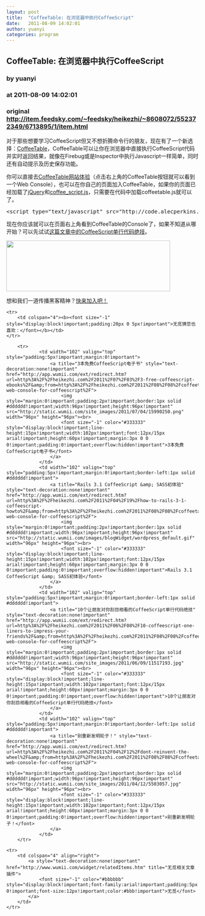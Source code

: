 ```yaml
---
layout: post
title:  "CoffeeTable: 在浏览器中执行CoffeeScript"
date:   2011-08-09 14:02:01
author: yuanyi
categories: program
---
```


## CoffeeTable: 在浏览器中执行CoffeeScript
### by yuanyi
### at 2011-08-09 14:02:01
### original <http://item.feedsky.com/~feedsky/heikezhi/~8608072/552372349/6713895/1/item.html>

<p>对于那些想要学习CoffeeScript但又不想折腾命令行的朋友，现在有了一个新选择：<a href="http://code.alecperkins.net/coffeetable/">CoffeeTable</a>，CoffeeTable可以让你在浏览器中直接执行CoffeeScript代码并实时返回结果，就像在Firebug或是Inspector中执行Javascript一样简单，同时还有自动提示及历史保存功能。</p>
<p>你可以直接去<a href="http://code.alecperkins.net/coffeetable/">CoffeeTable网站体验</a>（点击右上角的CoffeeTable按钮就可以看到一个Web Console），也可以在你自己的页面加入CoffeeTable，如果你的页面已经加载了<a href="http://jquery.com/">jQuery</a>和<a href="http://coffeescript.org/">coffee_script.js</a>，只需要在代码中加载coffeetable.js就可以了。</p>
<pre name="code">
&lt;script type=&quot;text/javascript&quot; src=&quot;http://code.alecperkins.net/coffeetable/coffeetable-min.js&quot;&gt;&lt;/script&gt;
</pre>
<p>现在你应该就可以在页面右上角看到CoffeeTable的Console了，如果不知道从哪开始？可以先试试<a href="http://heikezhi.com/2011/06/08/10-coffeescript-one-liners-to-impress-your-friends/">这篇文章中的CoffeeScript单行代码绝技</a>。</p>
<p><img src="http://heikezhi.com/wp-content/uploads/2011/08/Screen-shot-2011-08-09-at-1.46.51-PM.png" alt="" title="Screen shot 2011-08-09 at 1.46.51 PM" width="429" height="133"></p>
<p>想和我们一道传播黑客精神？<a href="http://heikezhi.com/join">快来加入吧！</a></p>
<table cellspacing="0" cellpadding="3" border="0" style="clear:both">
    
    <tr>
        <td colspan="4"><b><font size="-1" style="display:block!important;padding:20px 0 5px!important">无觅猜您也喜欢：</font></b></td>
    </tr>
    
        <tr>
                <td width="102" valign="top" style="padding:5px!important;margin:0!important">
                    <a title="3本免费CoffeeScript电子书" style="text-decoration:none!important" href="http://app.wumii.com/ext/redirect.htm?url=http%3A%2F%2Fheikezhi.com%2F2011%2F07%2F03%2F3-free-coffeescript-ebooks%2F&amp;from=http%3A%2F%2Fheikezhi.com%2F2011%2F08%2F08%2Fcoffeetable-web-console-for-coffeescript%2F">
                        <img style="margin:0!important;padding:2px!important;border:1px solid #dddddd!important;width:96px!important;height:96px!important" src="http://static.wumii.com/site_images/2011/07/04/15990250.png" width="96px" height="96px"><br>
                        <font size="-1" color="#333333" style="display:block!important;line-height:15px!important;width:102px!important;font:12px/15px arial!important;height:60px!important;margin:3px 0 0 0!important;padding:0!important;overflow:hidden!important">3本免费CoffeeScript电子书</font>
                    </a>
                </td>
                <td width="102" valign="top" style="padding:5px!important;margin:0!important;border-left:1px solid #dddddd!important">
                    <a title="Rails 3.1 CoffeeScript &amp; SASS初体验" style="text-decoration:none!important" href="http://app.wumii.com/ext/redirect.htm?url=http%3A%2F%2Fheikezhi.com%2F2011%2F04%2F19%2Fhow-to-rails-3-1-coffeescript-howto%2F&amp;from=http%3A%2F%2Fheikezhi.com%2F2011%2F08%2F08%2Fcoffeetable-web-console-for-coffeescript%2F">
                        <img style="margin:0!important;padding:2px!important;border:1px solid #dddddd!important;width:96px!important;height:96px!important" src="http://static.wumii.com/images/blogWidget/wordpress_default.gif" width="96px" height="96px"><br>
                        <font size="-1" color="#333333" style="display:block!important;line-height:15px!important;width:102px!important;font:12px/15px arial!important;height:60px!important;margin:3px 0 0 0!important;padding:0!important;overflow:hidden!important">Rails 3.1 CoffeeScript &amp; SASS初体验</font>
                    </a>
                </td>
                <td width="102" valign="top" style="padding:5px!important;margin:0!important;border-left:1px solid #dddddd!important">
                    <a title="10个让朋友对你刮目相看的CoffeeScript单行代码绝技" style="text-decoration:none!important" href="http://app.wumii.com/ext/redirect.htm?url=http%3A%2F%2Fheikezhi.com%2F2011%2F06%2F08%2F10-coffeescript-one-liners-to-impress-your-friends%2F&amp;from=http%3A%2F%2Fheikezhi.com%2F2011%2F08%2F08%2Fcoffeetable-web-console-for-coffeescript%2F">
                        <img style="margin:0!important;padding:2px!important;border:1px solid #dddddd!important;width:96px!important;height:96px!important" src="http://static.wumii.com/site_images/2011/06/09/11517193.jpg" width="96px" height="96px"><br>
                        <font size="-1" color="#333333" style="display:block!important;line-height:15px!important;width:102px!important;font:12px/15px arial!important;height:60px!important;margin:3px 0 0 0!important;padding:0!important;overflow:hidden!important">10个让朋友对你刮目相看的CoffeeScript单行代码绝技</font>
                    </a>
                </td>
                <td width="102" valign="top" style="padding:5px!important;margin:0!important;border-left:1px solid #dddddd!important">
                    <a title="别重新发明轮子！" style="text-decoration:none!important" href="http://app.wumii.com/ext/redirect.htm?url=http%3A%2F%2Fheikezhi.com%2F2011%2F04%2F12%2Fdont-reinvent-the-wheel%2F&amp;from=http%3A%2F%2Fheikezhi.com%2F2011%2F08%2F08%2Fcoffeetable-web-console-for-coffeescript%2F">
                        <img style="margin:0!important;padding:2px!important;border:1px solid #dddddd!important;width:96px!important;height:96px!important" src="http://static.wumii.com/site_images/2011/04/12/5503057.jpg" width="96px" height="96px"><br>
                        <font size="-1" color="#333333" style="display:block!important;line-height:15px!important;width:102px!important;font:12px/15px arial!important;height:60px!important;margin:3px 0 0 0!important;padding:0!important;overflow:hidden!important">别重新发明轮子！</font>
                    </a>
                </td>
        </tr>
    
    <tr>
        <td colspan="4" align="right">
            <a style="text-decoration:none!important" href="http://www.wumii.com/widget/relatedItems.htm" title="无觅相关文章插件">
                <font size="-1" color="#bbbbbb" style="display:block!important;font-family:arial!important;padding:5px 0!important;font-size:12px!important;color:#bbb!important">无觅</font>
            </a>
        </td>
    </tr>
</table><img src="http://www1.feedsky.com/t1/552372349/heikezhi/feedsky/s.gif?r=http://item.feedsky.com/~feedsky/heikezhi/~8608072/552372349/6713895/1/item.html" border="0" height="0" width="0" style="position:absolute">